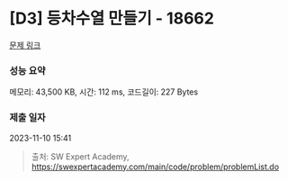 # [D3] 등차수열 만들기 - 18662 

[문제 링크](https://swexpertacademy.com/main/code/problem/problemDetail.do?contestProbId=AYo-e9EKmGoDFAQI) 

### 성능 요약

메모리: 43,500 KB, 시간: 112 ms, 코드길이: 227 Bytes

### 제출 일자

2023-11-10 15:41



> 출처: SW Expert Academy, https://swexpertacademy.com/main/code/problem/problemList.do
